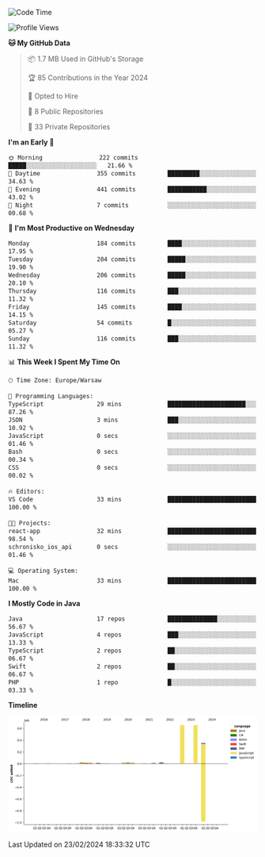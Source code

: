 <!--START_SECTION:waka-->
![Code Time](http://img.shields.io/badge/Code%20Time-170%20hrs%2057%20mins-blue)

![Profile Views](http://img.shields.io/badge/Profile%20Views-0-blue)

**🐱 My GitHub Data** 

> 📦 1.7 MB Used in GitHub's Storage 
 > 
> 🏆 85 Contributions in the Year 2024
 > 
> 💼 Opted to Hire
 > 
> 📜 8 Public Repositories 
 > 
> 🔑 33 Private Repositories 
 > 
**I'm an Early 🐤** 

```text
🌞 Morning                222 commits         █████░░░░░░░░░░░░░░░░░░░░   21.66 % 
🌆 Daytime                355 commits         █████████░░░░░░░░░░░░░░░░   34.63 % 
🌃 Evening                441 commits         ███████████░░░░░░░░░░░░░░   43.02 % 
🌙 Night                  7 commits           ░░░░░░░░░░░░░░░░░░░░░░░░░   00.68 % 
```
📅 **I'm Most Productive on Wednesday** 

```text
Monday                   184 commits         ████░░░░░░░░░░░░░░░░░░░░░   17.95 % 
Tuesday                  204 commits         █████░░░░░░░░░░░░░░░░░░░░   19.90 % 
Wednesday                206 commits         █████░░░░░░░░░░░░░░░░░░░░   20.10 % 
Thursday                 116 commits         ███░░░░░░░░░░░░░░░░░░░░░░   11.32 % 
Friday                   145 commits         ████░░░░░░░░░░░░░░░░░░░░░   14.15 % 
Saturday                 54 commits          █░░░░░░░░░░░░░░░░░░░░░░░░   05.27 % 
Sunday                   116 commits         ███░░░░░░░░░░░░░░░░░░░░░░   11.32 % 
```


📊 **This Week I Spent My Time On** 

```text
🕑︎ Time Zone: Europe/Warsaw

💬 Programming Languages: 
TypeScript               29 mins             ██████████████████████░░░   87.26 % 
JSON                     3 mins              ███░░░░░░░░░░░░░░░░░░░░░░   10.92 % 
JavaScript               0 secs              ░░░░░░░░░░░░░░░░░░░░░░░░░   01.46 % 
Bash                     0 secs              ░░░░░░░░░░░░░░░░░░░░░░░░░   00.34 % 
CSS                      0 secs              ░░░░░░░░░░░░░░░░░░░░░░░░░   00.02 % 

🔥 Editors: 
VS Code                  33 mins             █████████████████████████   100.00 % 

🐱‍💻 Projects: 
react-app                32 mins             █████████████████████████   98.54 % 
schronisko_ios_api       0 secs              ░░░░░░░░░░░░░░░░░░░░░░░░░   01.46 % 

💻 Operating System: 
Mac                      33 mins             █████████████████████████   100.00 % 
```

**I Mostly Code in Java** 

```text
Java                     17 repos            ██████████████░░░░░░░░░░░   56.67 % 
JavaScript               4 repos             ███░░░░░░░░░░░░░░░░░░░░░░   13.33 % 
TypeScript               2 repos             ██░░░░░░░░░░░░░░░░░░░░░░░   06.67 % 
Swift                    2 repos             ██░░░░░░░░░░░░░░░░░░░░░░░   06.67 % 
PHP                      1 repo              █░░░░░░░░░░░░░░░░░░░░░░░░   03.33 % 
```



**Timeline**

![Lines of Code chart](https://raw.githubusercontent.com/KuaQ/KuaQ/main/assets/bar_graph.png)


 Last Updated on 23/02/2024 18:33:32 UTC
<!--END_SECTION:waka-->

